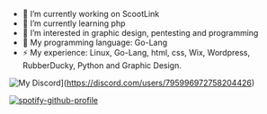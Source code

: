 - 🔭 I’m currently working on ScootLink
- 🌱 I’m currently learning php
- 📕 I’m interested in graphic design, pentesting and programming
- 💬 My programming language: Go-Lang
- ⚡ My experience: Linux, Go-Lang, html, css, Wix, Wordpress, RubberDucky, Python and Graphic Design.


![My Discord](https://lanyard.cnrad.dev/api/795996972758204426)](https://discord.com/users/795996972758204426)

[![spotify-github-profile](https://spotify-github-profile.vercel.app/api/view?uid=31tijqyqygd3ora6c2mtkwjw5jra&cover_image=true&theme=default&show_offline=false&background_color=360e5d&bar_color=260b38&bar_color_cover=false)](https://github.com/kittinan/spotify-github-profile)
